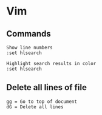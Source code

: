 # Vim

## Commands

```text
Show line numbers
:set hlsearch

Highlight search results in color
:set hlsearch
```

## Delete all lines of file

```text
gg = Go to top of document
dG = Delete all lines
```
